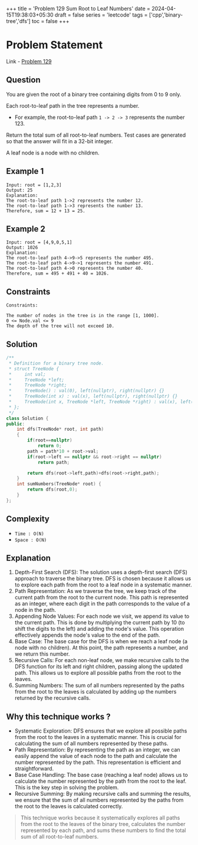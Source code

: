 +++
title = 'Problem 129 Sum Root to Leaf Numbers'
date = 2024-04-15T19:38:03+05:30
draft = false
series = 'leetcode'
tags = ['cpp','binary-tree','dfs']
toc = false
+++

# Problem Statement

Link - [Problem 129](https://leetcode.com/problems/sum-root-to-leaf-numbers/description/)

## Question

You are given the root of a binary tree containing digits from 0 to 9 only.

Each root-to-leaf path in the tree represents a number.

- For example, the root-to-leaf path `1 -> 2 -> 3` represents the number 123.

Return the total sum of all root-to-leaf numbers. Test cases are generated so that the answer will fit in a 32-bit integer.

A leaf node is a node with no children.

## Example 1

```
Input: root = [1,2,3]
Output: 25
Explanation:
The root-to-leaf path 1->2 represents the number 12.
The root-to-leaf path 1->3 represents the number 13.
Therefore, sum = 12 + 13 = 25.
```

## Example 2

```
Input: root = [4,9,0,5,1]
Output: 1026
Explanation:
The root-to-leaf path 4->9->5 represents the number 495.
The root-to-leaf path 4->9->1 represents the number 491.
The root-to-leaf path 4->0 represents the number 40.
Therefore, sum = 495 + 491 + 40 = 1026.
```

## Constraints

```
Constraints:

The number of nodes in the tree is in the range [1, 1000].
0 <= Node.val <= 9
The depth of the tree will not exceed 10.

```

## Solution

```cpp
/**
 * Definition for a binary tree node.
 * struct TreeNode {
 *     int val;
 *     TreeNode *left;
 *     TreeNode *right;
 *     TreeNode() : val(0), left(nullptr), right(nullptr) {}
 *     TreeNode(int x) : val(x), left(nullptr), right(nullptr) {}
 *     TreeNode(int x, TreeNode *left, TreeNode *right) : val(x), left(left), right(right) {}
 * };
 */
class Solution {
public:
    int dfs(TreeNode* root, int path)
    {
        if(root==nullptr)
            return 0;
        path = path*10 + root->val;
        if(root->left == nullptr && root->right == nullptr)
            return path;

        return dfs(root->left,path)+dfs(root->right,path);
    }
    int sumNumbers(TreeNode* root) {
        return dfs(root,0);
    }
};

```

## Complexity

- `Time : O(N)`
- `Space : O(N)`

## Explanation

1. Depth-First Search (DFS): The solution uses a depth-first search (DFS) approach to traverse the binary tree. DFS is chosen because it allows us to explore each path from the root to a leaf node in a systematic manner.
2. Path Representation: As we traverse the tree, we keep track of the current path from the root to the current node. This path is represented as an integer, where each digit in the path corresponds to the value of a node in the path.
3. Appending Node Values: For each node we visit, we append its value to the current path. This is done by multiplying the current path by 10 (to shift the digits to the left) and adding the node's value. This operation effectively appends the node's value to the end of the path.
4. Base Case: The base case for the DFS is when we reach a leaf node (a node with no children). At this point, the path represents a number, and we return this number.
5. Recursive Calls: For each non-leaf node, we make recursive calls to the DFS function for its left and right children, passing along the updated path. This allows us to explore all possible paths from the root to the leaves.
6. Summing Numbers: The sum of all numbers represented by the paths from the root to the leaves is calculated by adding up the numbers returned by the recursive calls.

## Why this technique works ?

- Systematic Exploration: DFS ensures that we explore all possible paths from the root to the leaves in a systematic manner. This is crucial for calculating the sum of all numbers represented by these paths.
- Path Representation: By representing the path as an integer, we can easily append the value of each node to the path and calculate the number represented by the path. This representation is efficient and straightforward.
- Base Case Handling: The base case (reaching a leaf node) allows us to calculate the number represented by the path from the root to the leaf. This is the key step in solving the problem.
- Recursive Summing: By making recursive calls and summing the results, we ensure that the sum of all numbers represented by the paths from the root to the leaves is calculated correctly.

> This technique works because it systematically explores all paths from the root to the leaves of the binary tree, calculates the number represented by each path, and sums these numbers to find the total sum of all root-to-leaf numbers.
